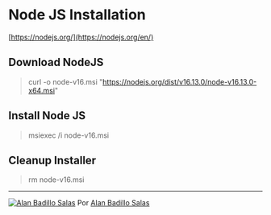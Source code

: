 # Node JS Installation

[https://nodejs.org/](https://nodejs.org/en/)

## Download NodeJS

> curl -o node-v16.msi "https://nodejs.org/dist/v16.13.0/node-v16.13.0-x64.msi"

## Install Node JS

> msiexec /i node-v16.msi

## Cleanup Installer

> rm node-v16.msi

---

[![Alan Badillo Salas](https://avatars.githubusercontent.com/u/79223578?s=40&v=4 "Alan Badillo Salas")](https://github.com/dragonnomada) Por [Alan Badillo Salas](https://github.com/dragonnomada)